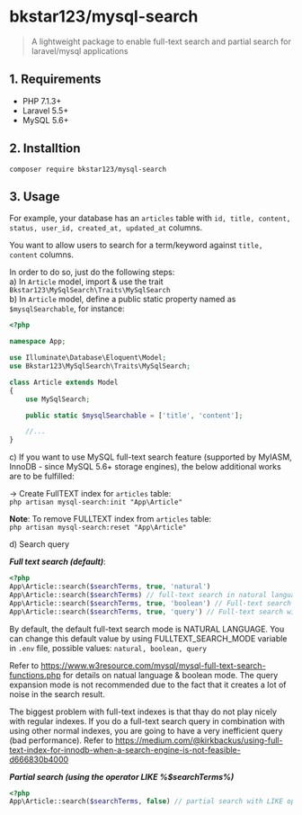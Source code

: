 # bkstar123/mysql-search

> A lightweight package to enable full-text search and partial search for laravel/mysql applications  

## 1. Requirements
- PHP 7.1.3+  
- Laravel 5.5+  
- MySQL 5.6+  

## 2. Installtion
    composer require bkstar123/mysql-search  

## 3. Usage

For example, your database has an ```articles``` table with ```id, title, content, status, user_id, created_at, updated_at``` columns.  

You want to allow users to search for a term/keyword against ```title, content``` columns.  

In order to do so, just do the following steps:  
a) In ```Article``` model, import & use the trait ```Bkstar123\MySqlSearch\Traits\MySqlSearch```  
b) In ```Article``` model, define a public static property named as ```$mysqlSearchable```, for instance:  
```php
<?php

namespace App;

use Illuminate\Database\Eloquent\Model;
use Bkstar123\MySqlSearch\Traits\MySqlSearch;

class Article extends Model
{
    use MySqlSearch;

    public static $mysqlSearchable = ['title', 'content'];

    //...
}

```

c) If you want to use MySQL full-text search feature (supported by MyIASM, InnoDB - since MySQL 5.6+ storage engines), the below additional works are to be fulfilled:  

-> Create FullTEXT index for ```articles``` table:  
```php artisan mysql-search:init "App\Article"```  

**Note**: To remove FULLTEXT index from ```articles``` table:  
```php artisan mysql-search:reset "App\Article"```  

d) Search query  

***Full text search (default)***:  
```php
<?php
App\Article::search($searchTerms, true, 'natural')
App\Article::search($searchTerms) // full-text search in natural language mode
App\Article::search($searchTerms, true, 'boolean') // Full-text search in boolean mode
App\Article::search($searchTerms, true, 'query') // Full-text search with query expansion
```
By default, the default full-text search mode is NATURAL LANGUAGE. You can change this default value by using FULLTEXT_SEARCH_MODE variable in ```.env``` file, possible values: ```natural, boolean, query```  

Refer to https://www.w3resource.com/mysql/mysql-full-text-search-functions.php for details on natual language & boolean mode. The query expansion mode is not recommended due to the fact that it creates a lot of noise in the search result.  

The biggest problem with full-text indexes is that thay do not play nicely with regular indexes. If you do a full-text search query in combination with using other normal indexes, you are going to have a very inefficient query (bad performance). Refer to https://medium.com/@kirkbackus/using-full-text-index-for-innodb-when-a-search-engine-is-not-feasible-d666830b4000  

***Partial search (using the operator LIKE %$searchTerms%)***
```php
<?php
App\Article::search($searchTerms, false) // partial search with LIKE operator againt wildcard terms e.g: %searchTerm% 
```



